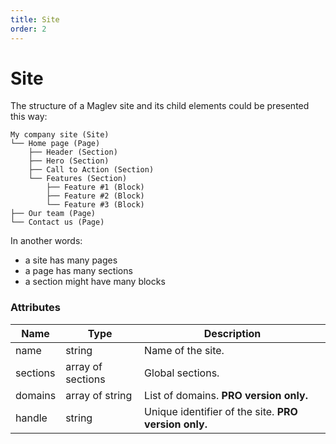 ```yaml
---
title: Site
order: 2
---
```


# Site

The structure of a Maglev site and its child elements could be presented this way:

```
My company site (Site)
└── Home page (Page)   
    ├── Header (Section)
    ├── Hero (Section)
    ├── Call to Action (Section)
    └── Features (Section) 
        ├── Feature #1 (Block)
        ├── Feature #2 (Block)
        └── Feature #3 (Block)        
├── Our team (Page)
└── Contact us (Page)
```

In another words:

* a site has many pages
* a page has many sections
* a section might have many blocks

### Attributes

| Name     | Type              | Description                                          |
| -------- | ----------------- | ---------------------------------------------------- |
| name     | string            | Name of the site.                                    |
| sections | array of sections | Global sections.                                     |
| domains  | array of string   | List of domains. **PRO version only.**               |
| handle   | string            | Unique identifier of the site. **PRO version only.** |
